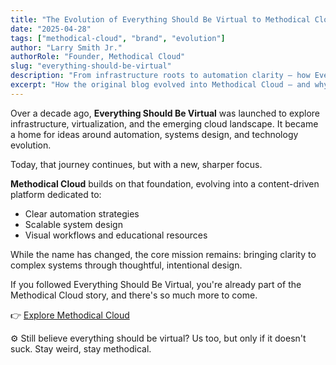 ```yaml
---
title: "The Evolution of Everything Should Be Virtual to Methodical Cloud"
date: "2025-04-28"
tags: ["methodical-cloud", "brand", "evolution"]
author: "Larry Smith Jr."
authorRole: "Founder, Methodical Cloud"
slug: "everything-should-be-virtual"
description: "From infrastructure roots to automation clarity — how Everything Should Be Virtual evolved into Methodical Cloud."
excerpt: "How the original blog evolved into Methodical Cloud — and why clarity, systems, and strategy still matter."
---
```


Over a decade ago, **Everything Should Be Virtual** was launched to explore infrastructure, virtualization, and the emerging cloud landscape. It became a home for ideas around automation, systems design, and technology evolution.

Today, that journey continues, but with a new, sharper focus.

**Methodical Cloud** builds on that foundation, evolving into a content-driven platform dedicated to:

- Clear automation strategies
- Scalable system design
- Visual workflows and educational resources

While the name has changed, the core mission remains: bringing clarity to complex systems through thoughtful, intentional design.

If you followed Everything Should Be Virtual, you're already part of the Methodical Cloud story, and there's so much more to come.

👉 [Explore Methodical Cloud](/)

⚙️ Still believe everything should be virtual? Us too, but only if it doesn't suck. Stay weird, stay methodical.
